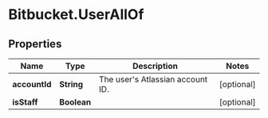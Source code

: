 # Bitbucket.UserAllOf

## Properties

Name | Type | Description | Notes
------------ | ------------- | ------------- | -------------
**accountId** | **String** | The user&#39;s Atlassian account ID. | [optional] 
**isStaff** | **Boolean** |  | [optional] 



